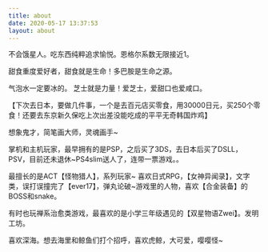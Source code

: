 ```yaml
---
title: about
date: 2020-05-17 13:37:53
layout: about
---
```


不会饿星人。吃东西纯粹追求愉悦。恩格尔系数无限接近1。

甜食重度爱好者，甜食就是生命！多巴胺是生命之源。

气泡水一定要冰的。
芝士就是力量！爱芝士，爱甜口也爱咸口。

【下次去日本，要做几件事，一个是去百元店买零食，用30000日元，买250个零食！还要去东京新久保吃上次出差没能吃成的平平无奇韩国炸鸡】

想象鬼才，简笔画大师，灵魂画手~

掌机和主机玩家，最早拥有的是PSP，之后买了3DS，去日本后买了DSLL，PSV，目前还未退休~PS4slim送人了，连带一票游戏。。

最擅长的是ACT【怪物猎人】，系列玩家~
喜欢日式RPG，【女神异闻录】，文字类，误打误撞完了【ever17】，弹丸论破~游戏里的人物，喜欢【合金装备】的BOSS和snake。

有时也玩禅系治愈类游戏，最喜欢的是小学三年级遇见的【双星物语Zwei】。发明工坊。

喜欢深海。想去海里和鲸鱼们打个招呼，喜欢虎鲸，大可爱，嘤嘤怪~